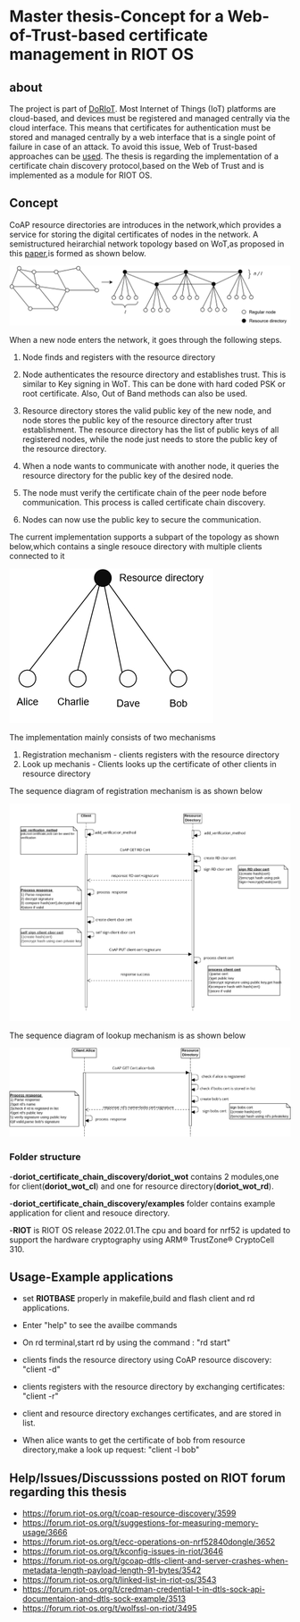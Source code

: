 # **Master thesis-Concept for a  Web-of-Trust-based certificate management in RIOT OS**

## about
The project is part of [DoRIoT](http://doriot.net/).
Most Internet of Things (IoT) platforms are cloud-based, and devices must be registered and managed centrally via the cloud interface. This means that certificates for authentication must be stored and managed centrally by a web interface that is a single point of failure in case of an attack. To avoid this issue, Web of Trust-based approaches can be [used](https://dl.gi.de/handle/20.500.12116/34702).
The thesis is regarding the implementation of a certificate chain discovery protocol,based on the Web of Trust and is implemented as a module for RIOT OS.


## Concept
CoAP resource directories are introduces in the network,which provides a service for storing the digital certificates of nodes in the network.
A semistructured heirarchial network topology based on WoT,as proposed in this [paper](https://dl.gi.de/handle/20.500.12116/34702),is formed as shown below.

![main topology](main_topology.jpg)

When a new node enters the network, it goes through the following steps. 
 
 1. Node finds and registers with the resource directory 

 2. Node authenticates the resource directory and establishes trust. This is similar to Key signing in WoT. This can be done with hard coded PSK or root certificate. Also, Out of Band methods can also be used.  

 3. Resource directory stores the valid public key of the new node, and node stores the public key of the resource directory after trust establishment. The resource directory has the list of public keys of all registered nodes, while the node just needs to store the public key of the resource directory. 

 4. When a node wants to communicate with another node, it queries the resource directory for the public key of the desired node. 
      
 5. The node must verify the certificate chain of the peer node before communication. This process is called certificate chain discovery. 
    
 6. Nodes can now use the public key to secure the communication.

The current implementation supports a subpart of the topology as shown below,which contains a single resouce directory with multiple clients connected to it

![sub topology](sub_topology.jpg)

The implementation mainly consists of two mechanisms
 1. Registration mechanism - clients registers with the resource directory
 2. Look up mechanis - Clients looks up the certificate of other clients in resource directory
 
 The sequence diagram of registration mechanism is as shown below
 
 ![registration](registration.jpg)
 
  The sequence diagram of lookup mechanism is as shown below
 
 ![lookup](lookup.jpg)


### Folder structure

-**doriot_certificate_chain_discovery/doriot_wot** contains 2 modules,one for client(**doriot_wot_cl**) and one for resource directory(**doriot_wot_rd**).

-**doriot_certificate_chain_discovery/examples** folder contains example application for client and resouce directory.

-**RIOT** is RIOT OS release 2022.01.The cpu and board for nrf52 is updated to support the hardware cryptography using ARM® TrustZone® CryptoCell 310.

## Usage-Example applications

- set **RIOTBASE** properly in makefile,build and flash client and rd applications.

- Enter "help" to see the availbe commands

- On rd terminal,start rd by using the command : "rd start"

- clients finds the resource directory using CoAP resource discovery: "client -d" 

- clients registers with the resource directory by exchanging certificates: "client -r" 

- client and resource directory exchanges certificates, and are stored in list.

- When alice wants to get the certificate of bob from resource directory,make a look up request: "client -l bob" 

## Help/Issues/Discusssions posted on RIOT forum regarding this thesis

- https://forum.riot-os.org/t/coap-resource-discovery/3599
- https://forum.riot-os.org/t/suggestions-for-measuring-memory-usage/3666
- https://forum.riot-os.org/t/ecc-operations-on-nrf52840dongle/3652
- https://forum.riot-os.org/t/kconfig-issues-in-riot/3646
- https://forum.riot-os.org/t/gcoap-dtls-client-and-server-crashes-when-metadata-length-payload-length-91-bytes/3542
- https://forum.riot-os.org/t/linked-list-in-riot-os/3543
- https://forum.riot-os.org/t/credman-credential-t-in-dtls-sock-api-documentaion-and-dtls-sock-example/3513
- https://forum.riot-os.org/t/wolfssl-on-riot/3495
	

